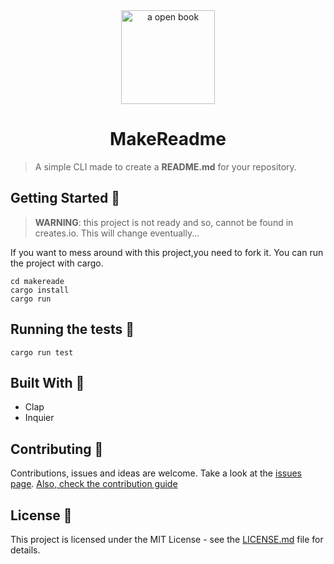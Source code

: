<div align="center">
<img width="150px" height="150px" src="https://external-content.duckduckgo.com/iu/?u=https%3A%2F%2Fssall.com%2Fwp-content%2Fuploads%2F2014%2F08%2Freadme-logo.png&f=1&nofb=1&ipt=3077177aadd6d086da8a0bc4452aa1c5d5156d08497e5ad17675431f4bb28ebb&ipo=images" alt= "a open book">
</div>
<h1 align="center">MakeReadme</h1>

>  A simple CLI made to create a **README.md** for your repository. 


## Getting Started :memo:

> **WARNING**: this project is not ready and so, cannot be found in creates.io. This will change eventually...

If you want to mess around with this project,you need to fork it.
You can run the project with cargo.
```
cd makereade 
cargo install
cargo run
```

## Running the tests :microscope:

```
cargo run test
```

## Built With :floppy_disk:
- Clap
- Inquier


## Contributing 🤝

Contributions, issues and ideas are welcome.  Take a look at the [issues page](https://github.com/caio-bernardo/MakeReadme/issues).
[Also, check the contribution guide](./CONTRIBUITING.md)


## License :pencil:  

This project is licensed under the MIT License - see the [LICENSE.md](./LICENSE.md) file for details.
